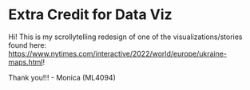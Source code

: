 # Extra Credit for Data Viz

Hi! This is my scrollytelling redesign of one of the visualizations/stories 
found here: https://www.nytimes.com/interactive/2022/world/europe/ukraine-maps.html!

Thank you!!! - Monica (ML4094)
